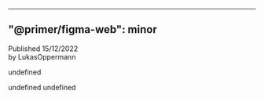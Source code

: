 
---
"@primer/figma-web": minor
---
Published 15/12/2022  
by LukasOppermann
    
   
undefined   
   
undefined
undefined

